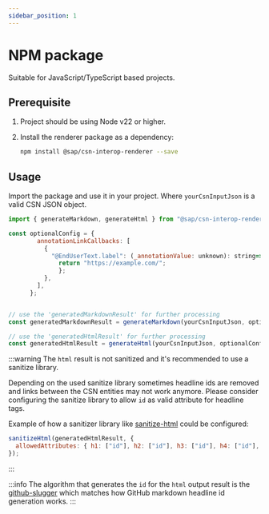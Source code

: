 ```yaml
---
sidebar_position: 1
---
```


# NPM package

Suitable for JavaScript/TypeScript based projects.

## Prerequisite

1. Project should be using Node v22 or higher.

1. Install the renderer package as a dependency:

   ```bash
   npm install @sap/csn-interop-renderer --save
   ```

## Usage

Import the package and use it in your project. Where `yourCsnInputJson` is a valid CSN JSON object.

```js
import { generateMarkdown, generateHtml } from "@sap/csn-interop-renderer";

const optionalConfig = {
        annotationLinkCallbacks: [
          {
            "@EndUserText.label": (_annotationValue: unknown): string=> {
              return "https://example.com/";
              };
          },
        ],
      };


// use the 'generatedMarkdownResult' for further processing
const generatedMarkdownResult = generateMarkdown(yourCsnInputJson, optionalConfig);

// use the 'generatedHtmlResult' for further processing
const generatedHtmlResult = generateHtml(yourCsnInputJson, optionalConfig);
```

:::warning
The `html` result is not sanitized and it's recommended to use a sanitize library.

Depending on the used sanitize library sometimes headline ids are removed and links between the CSN entities may not work anymore.
Please consider configuring the sanitize library to allow `id` as valid attribute for headline tags.

Example of how a sanitizer library like [sanitize-html](https://github.com/apostrophecms/sanitize-html) could be configured:

```js
sanitizeHtml(generatedHtmlResult, {
  allowedAttributes: { h1: ["id"], h2: ["id"], h3: ["id"], h4: ["id"], strong: ["id"], a: ["href"] },
});
```

:::

:::info
The algorithm that generates the `id` for the `html` output result is the [github-slugger](https://github.com/Flet/github-slugger) which matches how GitHub markdown headline id generation works.
:::
